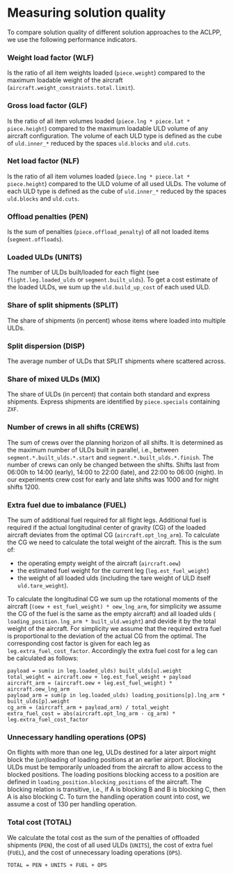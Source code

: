 # Measuring solution quality
To compare solution quality of different solution approaches to the ACLPP, we use the following performance indicators. 

### Weight load factor (WLF)
Is the ratio of all item weights loaded (`piece.weight`) compared to the maximum loadable weight of the aircraft (`aircraft.weight_constraints.total.limit`).

### Gross load factor (GLF)
Is the ratio of all item volumes loaded (`piece.lng * piece.lat * piece.height`) compared to the maximum loadable ULD volume of any aircraft configuration. The volume of each ULD type is defined as the cube of `uld.inner_*` reduced by the spaces `uld.blocks` and `uld.cuts`.

### Net load factor (NLF)
Is the ratio of all item volumes loaded (`piece.lng * piece.lat * piece.height`) compared to the ULD volume of all used ULDs. The volume of each ULD type is defined as the cube of `uld.inner_*` reduced by the spaces `uld.blocks` and `uld.cuts`.

### Offload penalties (PEN)
Is the sum of penalties (`piece.offload_penalty`) of all not loaded items (`segment.offloads`).

### Loaded ULDs (UNITS)
The number of ULDs built/loaded for each flight (see `flight.leg.loaded_ulds` or `segment.built_ulds`). To get a cost estimate of the loaded ULDs, we sum up the `uld.build_up_cost` of each used ULD.

### Share of split shipments (SPLIT)
The share of shipments (in percent) whose items where loaded into multiple ULDs.

### Split dispersion (DISP)
The average number of ULDs that SPLIT shipments where scattered across.

### Share of mixed ULDs (MIX)
The share of ULDs (in percent) that contain both standard and express shipments. Express shipments are identified by `piece.specials` containing `ZXF`.

### Number of crews in all shifts (CREWS)
The sum of crews over the planning horizon of all shifts. It is determined as the maximum number of ULDs built in parallel, i.e., between `segment.*.built_ulds.*.start` and `segment.*.built_ulds.*.finish`. The number of crews can only be changed between the shifts. Shifts last from 06:00h to 14:00 (early), 14:00 to 22:00 (late), and 22:00 to 06:00 (night). In our experiments crew cost for early and late shifts was 1000 and for night shifts 1200.

### Extra fuel due to imbalance (FUEL)

The sum of additional fuel required for all flight legs. Additional fuel is required if the actual longitudinal center of gravity (CG) of the loaded aircraft deviates from the optimal CG (`aircraft.opt_lng_arm`). To calculate the CG we need to calculate the total weight of the aircraft. This is the sum of:
* the operating empty weight of the aircraft (`aircraft.oew`)
* the estimated fuel weight for the current leg (`leg.est_fuel_weight`)
* the weight of all loaded ulds (including the tare weight of ULD itself `uld.tare_weight`).

To calculate the longitudinal CG we sum up the rotational moments of the aircraft (`(oew + est_fuel_weight) * oew_lng_arm`, for simplicity we assume the CG of the fuel is the same as the empty aircraft) and all loaded ulds (` loading_position.lng_arm * built_uld.weight`) and devide it by the total weight of the aircraft. For simplicity we assume that the required extra fuel is proportional to the deviation of the actual CG from the optimal. The corresponding cost factor is given for each leg as `leg.extra_fuel_cost_factor`. Accordingly the extra fuel cost for a leg can be calculated as follows:
```
payload = sum(u in leg.loaded_ulds) built_ulds[u].weight
total_weight = aircraft.oew + leg.est_fuel_weight + payload
aircraft_arm = (aircraft.oew + leg.est_fuel_weight) * aircraft.oew_lng_arm
payload_arm = sum(p in leg.loaded_ulds) loading_positions[p].lng_arm * built_ulds[p].weight
cg_arm = (aircraft_arm + payload_arm) / total_weight
extra_fuel_cost = abs(aircraft.opt_lng_arm - cg_arm) * leg.extra_fuel_cost_factor
```

### Unnecessary handling operations (OPS)
On flights with more than one leg, ULDs destined for a later airport might block the (un)loading of loading positions at an earlier airport. Blocking ULDs must be temporarily unloaded from the aircraft to allow access to the blocked positions. The loading positions blocking access to a position are defined in `loading_position.blocking_positions` of the aircraft. The blocking relation is transitive, i.e., if A is blocking B and B is blocking C, then A is also blocking C. To turn the handling operation count into cost, we assume a cost of 130 per handling operation.

### Total cost (TOTAL)
We calculate the total cost as the sum of the penalties of offloaded shipments (`PEN`), the cost of all used ULDs (`UNITS`), the cost of extra fuel (`FUEL`), and the cost of unnecessary loading operations (`OPS`).
```
TOTAL = PEN + UNITS + FUEL + OPS
```

